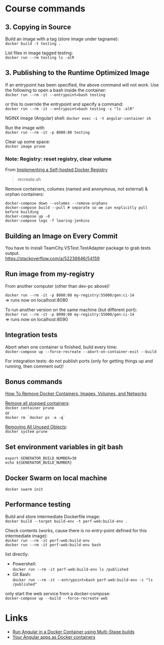 # Course commands

## 3. Copying in Source

Build an image with a tag (store image under tagname):  
`docker build -t testing .`

List files in image tagged testing:  
`docker run --rm testing ls -alR`

## 3. Publishing to the Runtime Optimized Image

If an entrypoint has been specified, the above command will not work. Use the following to open a bash inside the container:  
`docker run --rm -it --entrypoint=bash testing`

or this to override the entrypoint and specify a command:  
`docker run --rm -it --entrypoint=bash testing -c "ls -alR"`

NGINX image (Angular) shell:
`docker exec -i -t angular-container sh`

Run the image with  
`docker run --rm -it -p 8080:80 testing`

Clear up some space:  
`docker image prune`

### Note: Registry: reset registry, clear volume

From [Implementing a Self-hosted Docker Registry](https://app.pluralsight.com/library/courses/implementing-self-hosted-docker-registry/table-of-contents)

> recreate.sh

Remove containers, columes (named and anonymous, not external) & orphan containers:  
```
docker-compose down --volumes --remove-orphans
docker-compose build --pull # separate so we can explicitly pull before building
docker-compose up -d
docker-compose logs -f learing-jenkins
```

## Building an Image on Every Commit

You have to install TeamCity.VSTest.TestAdapter package to grab tests output.  
https://stackoverflow.com/a/52236646/54159

## Run image from my-registry

From another computer (other than dev-pc above)! 

`docker run --rm -it -p 8080:80 my-registry:55000/gen:ci-14`  
=> runs now on localhost:8080

To run another version on the same machine (but different port):  
`docker run --rm -it -p 8090:80 my-registry:55000/gen:ci-14`  
=> runs now on localhost:8090

## Integration tests

Abort when one container is finished, build every time:  
`docker-compose up --force-recreate --abort-on-container-exit --build`

For integration tests: do not publish ports (only for getting things up and running, then comment out)!

## Bonus commands

[How To Remove Docker Containers, Images, Volumes, and Networks](https://linuxize.com/post/how-to-remove-docker-images-containers-volumes-and-networks/)

[Remove all stopped containers](https://linuxize.com/post/how-to-remove-docker-images-containers-volumes-and-networks/#remove-all-stopped-containers):  
`docker container prune`  
or  
```docker rm `docker ps -a -q` ```

[Removing All Unused Objects](https://linuxize.com/post/how-to-remove-docker-images-containers-volumes-and-networks/#removing-all-unused-objects):  
`docker system prune`

## Set environment variables in git bash

`export GENERATOR_BUILD_NUMBER=30`  
`echo ${GENERATOR_BUILD_NUMBER}`

## Docker Swarm on local machine

`docker swarm init`

## Performance testing

Build and store intermediate Dockerfile image:  
`docker build --target build-env -t perf-web:build-env .`

Check contents (works, cause there is no entry-point defined for this intermediate image):  
`docker run --rm -it perf-web:build-env`    
`docker run --rm -it perf-web:build-env bash`

list directly:  
- Powershell:  
 `docker run --rm -it perf-web:build-env ls /published`
- Git Bash:  
`docker run --rm -it --entrypoint=bash perf-web:build-env -c "ls /published"`

only start the web service from a docker-compose:  
`docker-compose up --build --force-recreate web`

# Links

- [Run Angular in a Docker Container using Multi-Stage builds](https://malcoded.com/posts/angular-docker)
- [Your Angular apps as Docker containers](https://medium.com/@DenysVuika/your-angular-apps-as-docker-containers-471f570a7f2)